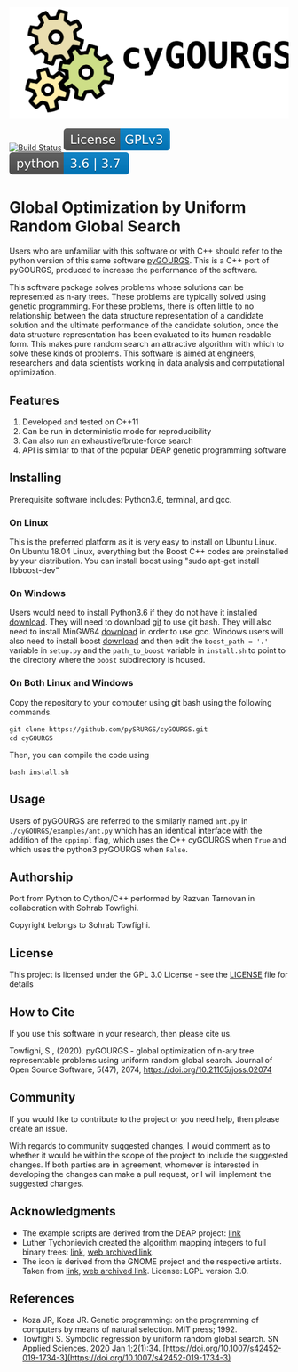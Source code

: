 ![Binoculars](cyGOURGS.svg)

[![Build Status](https://travis-ci.org/pySRURGS/cyGOURGS.svg?branch=master)](https://travis-ci.org/pySRURGS/cyGOURGS)
[![License: GPL v3](images/License-GPLv3-blue.svg)](https://www.gnu.org/licenses/gpl-3.0)
[![python versions](images/python-3_6_3_7-blue.svg)](https://www.python.org)

# Global Optimization by Uniform Random Global Search

Users who are unfamiliar with this software or with C++ should refer to the 
python version of this same software [pyGOURGS](https://github.com/pySRURGS/pyGOURGS). 
This is a C++ port of pyGOURGS, produced to increase the performance of the 
software.

This software package solves problems whose solutions can be represented as 
n-ary trees. These problems are typically solved using genetic programming. 
For these problems, there is often little to no relationship between the data
structure representation of a candidate solution and the ultimate performance of 
the candidate solution, once the data structure representation has been 
evaluated to its human readable form. This makes pure random search an 
attractive algorithm with which to solve these kinds of problems. This software 
is aimed at engineers, researchers and data scientists working in data analysis 
and computational optimization.

## Features 

1. Developed and tested on C++11
2. Can be run in deterministic mode for reproducibility
3. Can also run an exhaustive/brute-force search
4. API is similar to that of the popular DEAP genetic programming software

## Installing

Prerequisite software includes: Python3.6, terminal, and gcc.

### On Linux 
This is the preferred platform as it is very easy to install on Ubuntu Linux.
On Ubuntu 18.04 Linux, everything but the Boost C++ codes are preinstalled by your distribution.
You can install boost using "sudo apt-get install libboost-dev"

### On Windows
Users would need to install Python3.6 if they do not have it installed [download](https://www.python.org/ftp/python/3.6.3/python-3.6.3-amd64.exe). They will need to download [git](https://git-scm.com/download/win) to use git bash. They will also need to install MinGW64 [download](https://sourceforge.net/projects/mingw/) in order to use gcc.  Windows users will also need to install boost [download](https://dl.bintray.com/boostorg/release/1.72.0/source/) and then edit the `boost_path = '.'` variable in `setup.py` and the `path_to_boost` variable in `install.sh` to point to the directory where the `boost` subdirectory is housed. 

### On Both Linux and Windows

Copy the repository to your computer using git bash using the following commands.

```
git clone https://github.com/pySRURGS/cyGOURGS.git
cd cyGOURGS
```

Then, you can compile the code using

```
bash install.sh
```

## Usage

Users of pyGOURGS are referred to the similarly named `ant.py` in `./cyGOURGS/examples/ant.py` which has an identical interface with the addition of the `cppimpl` flag, which uses the C++ cyGOURGS when `True` and which uses the python3 pyGOURGS when `False`.

## Authorship

Port from Python to Cython/C++ performed by Razvan Tarnovan in collaboration with Sohrab Towfighi.

Copyright belongs to Sohrab Towfighi.

## License

This project is licensed under the GPL 3.0 License - see the [LICENSE](LICENSE.txt) file for details

## How to Cite

If you use this software in your research, then please cite us.

Towfighi, S., (2020). pyGOURGS - global optimization of n-ary tree representable problems using uniform random global search. Journal of Open Source Software, 5(47), 2074, https://doi.org/10.21105/joss.02074

## Community

If you would like to contribute to the project or you need help, then please create an issue.

With regards to community suggested changes, I would comment as to whether it would be within the scope of the project to include the suggested changes. If both parties are in agreement, whomever is interested in developing the changes can make a pull request, or I will implement the suggested changes.

## Acknowledgments

* The example scripts are derived from the DEAP project: [link](https://github.com/DEAP/deap)
* Luther Tychonievich created the algorithm mapping integers to full binary trees: [link](https://www.cs.virginia.edu/luther/blog/posts/434.html), [web archived link](http://web.archive.org/web/20190908010319/https://www.cs.virginia.edu/luther/blog/posts/434.html).
* The icon is derived from the GNOME project and the respective artists. Taken from [link](https://commons.wikimedia.org/wiki/File:Gnome-system-run.svg), [web archived link](https://web.archive.org/web/20161010072611/https://commons.wikimedia.org/wiki/File:Gnome-system-run.svg). License: LGPL version 3.0. 

## References

- Koza JR, Koza JR. Genetic programming: on the programming of computers by means of natural selection. MIT press; 1992.
- Towfighi S. Symbolic regression by uniform random global search. SN Applied Sciences. 2020 Jan 1;2(1):34. [https://doi.org/10.1007/s42452-019-1734-3](https://doi.org/10.1007/s42452-019-1734-3)
